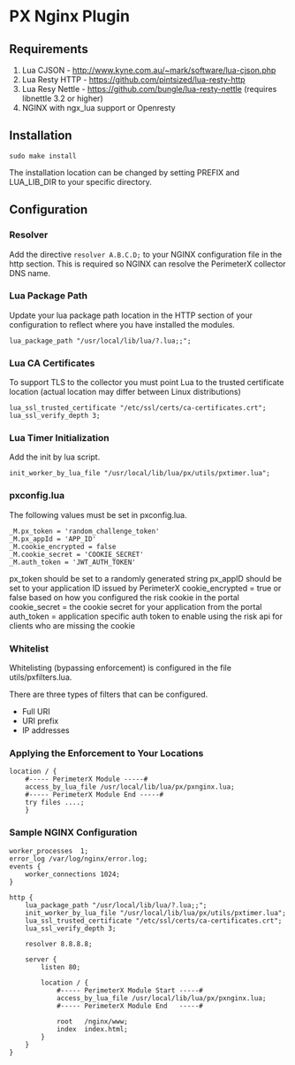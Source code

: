 # PX Nginx Plugin

## Requirements
1. Lua CJSON - http://www.kyne.com.au/~mark/software/lua-cjson.php
2. Lua Resty HTTP - https://github.com/pintsized/lua-resty-http
3. Lua Resy Nettle - https://github.com/bungle/lua-resty-nettle (requires libnettle 3.2 or higher)
4. NGINX with ngx_lua support or Openresty
	
## Installation
```
sudo make install
```
The installation location can be changed by setting PREFIX and LUA_LIB_DIR to your specific directory.
## Configuration

### Resolver
Add the directive `resolver A.B.C.D;` to your NGINX configuration file in the http section. This is required so NGINX can resolve the PerimeterX collector DNS name.

### Lua Package Path
Update your lua package path location in the HTTP section of your configuration to reflect where you have installed the modules.

```
lua_package_path "/usr/local/lib/lua/?.lua;;"; 
```

### Lua CA Certificates
To support TLS to the collector you must point Lua to the trusted certificate location (actual location may differ between Linux distributions)

```
lua_ssl_trusted_certificate "/etc/ssl/certs/ca-certificates.crt";
lua_ssl_verify_depth 3;
```

### Lua Timer Initialization
Add the init by lua script.

```
init_worker_by_lua_file "/usr/local/lib/lua/px/utils/pxtimer.lua";
```

### pxconfig.lua 
The following values must be set in pxconfig.lua.

```
_M.px_token = 'random_challenge_token'
_M.px_appId = 'APP_ID'
_M.cookie_encrypted = false
_M.cookie_secret = 'COOKIE_SECRET'
_M.auth_token = 'JWT_AUTH_TOKEN'
```

px_token should be set to a randomly generated string
px_appID should be set to your application ID issued by PerimeterX
cookie_encrypted = true or false based on how you configured the risk cookie in the portal
cookie_secret = the cookie secret for your application from the portal
auth_token = application specific auth token to enable using the risk api for clients who are missing the cookie

### Whitelist 
Whitelisting (bypassing enforcement) is configured in the file utils/pxfilters.lua.

There are three types of filters that can be configured.

* Full URI
* URI prefix
* IP addresses

### Applying the Enforcement to Your Locations


```
location / {
    #----- PerimeterX Module -----#
    access_by_lua_file /usr/local/lib/lua/px/pxnginx.lua;
    #----- PerimeterX Module End -----#
    try files ....;
    }
```

### Sample NGINX Configuration

```
worker_processes  1;
error_log /var/log/nginx/error.log;
events {
    worker_connections 1024;
}

http {
    lua_package_path "/usr/local/lib/lua/?.lua;;";
    init_worker_by_lua_file "/usr/local/lib/lua/px/utils/pxtimer.lua";
    lua_ssl_trusted_certificate "/etc/ssl/certs/ca-certificates.crt";
    lua_ssl_verify_depth 3;
    
    resolver 8.8.8.8;

    server {
        listen 80;

        location / {
            #----- PerimeterX Module Start -----#
            access_by_lua_file /usr/local/lib/lua/px/pxnginx.lua;
            #----- PerimeterX Module End   -----#

            root   /nginx/www;
            index  index.html;
        }
    }
}
```



